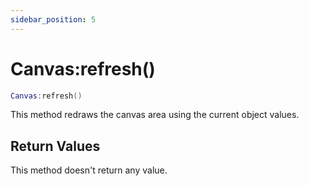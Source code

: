 ```yaml
---
sidebar_position: 5
---
```


# Canvas:refresh()
```lua
Canvas:refresh()
```
This method redraws the canvas area using the current object values.

## Return Values
This method doesn't return any value.